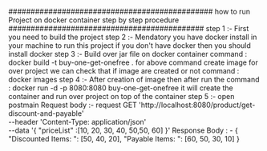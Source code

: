 ############################################## how to run Project on docker container step by step procedure  ############################################
step 1 :- First you need to build the project 
step 2 :- Mendatory you have docker install in your machine to run this project if you don't have docker then you should install docker 
step 3 :- Build over jar file on docker container 
          command : docker build -t buy-one-get-onefree .
          for above command create image for over project we can check that if image are created or not 
          command : docker images
step 4 :- After creation of image then after run the 
          command : docker run -d -p 8080:8080 buy-one-get-onefree
          it will create the container and run over project on top of the container 
step 5 :- open postmain 
Request body :-
              request GET 'http://localhost:8080/product/get-discount-and-payable' \
               --header 'Content-Type: application/json' \
              --data '{
                        "priceList" :[10, 20, 30, 40, 50,50, 60]
                      }'
Response Body : -
                {
                   "Discounted Items: ": [50, 40, 20],
                   "Payable Items: ": [60, 50, 30, 10]
                }
                      
          

